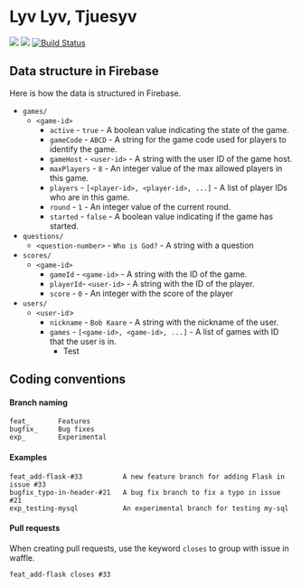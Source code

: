 # Lyv Lyv, Tjuesyv
![](https://img.shields.io/badge/platform-android-green.svg)
![](https://img.shields.io/badge/Min%20SDK-16-green.svg)
[![Build Status](https://travis-ci.org/szeestraten/tdt4240-project.svg?branch=master)](https://travis-ci.org/szeestraten/tdt4240-project)

## Data structure in Firebase
Here is how the data is structured in Firebase.

* `games/`
    * `<game-id>`
        * `active` - `true` - A boolean value indicating the state of the game.
        * `gameCode` - `ABCD` - A string for the game code used for players to identify the game.
        * `gameHost` - `<user-id>` - A string with the user ID of the game host.
        * `maxPlayers` - `8` - An integer value of the max allowed players in this game.
        * `players` - `[<player-id>, <player-id>, ...]` - A list of player IDs who are in this game.
        * `round` - `1` - An integer value of the current round.
        * `started` - `false` - A boolean value indicating if the game has started.
* `questions/`
    * `<question-number>` - `Who is God?` - A string with a question 
* `scores/`
    * `<game-id>`
        * `gameId` - `<game-id>` - A string with the ID of the game.
        * `playerId`- `<user-id>` - A string with the ID of the player.
        * `score` -  `0` - An integer with the score of the player
* `users/`
    * `<user-id`>
        * `nickname` - `Bob Kaare` - A string with the nickname of the user.
        * `games` - `[<game-id>, <game-id>, ...]` - A list of games with ID that the user is in.
            * Test 


## Coding conventions
#### Branch naming
```
feat_       Features
bugfix_     Bug fixes
exp_        Experimental
```

#### Examples
```
feat_add-flask-#33          A new feature branch for adding Flask in issue #33
bugfix_typo-in-header-#21   A bug fix branch to fix a typo in issue #21
exp_testing-mysql           An experimental branch for testing my-sql
```

#### Pull requests
When creating pull requests, use the keyword ```closes``` to group with issue in waffle.
```
feat_add-flask closes #33
```
